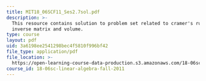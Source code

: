 ```yaml
---
title: MIT18_06SCF11_Ses2.7sol.pdf
description: >-
  This resource contains solution to problem set related to cramer's rule,
  inverse matrix and volume.
type: course
layout: pdf
uid: 3a6198ee2541298bec4f5810f996bf42
file_type: application/pdf
file_location: >-
  https://open-learning-course-data-production.s3.amazonaws.com/18-06sc-linear-algebra-fall-2011/3a6198ee2541298bec4f5810f996bf42_MIT18_06SCF11_Ses2.7sol.pdf
course_id: 18-06sc-linear-algebra-fall-2011
---
```

